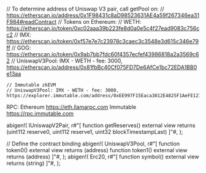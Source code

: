 
// To determine address of Uniswap V3 pair, call getPool on: 
    // https://etherscan.io/address/0x1F98431c8aD98523631AE4a59f267346ea31F984#readContract
    // Tokens on Ethereum:
    // WETH: https://etherscan.io/token/0xc02aaa39b223fe8d0a0e5c4f27ead9083c756cc2
    // IMX: https://etherscan.io/token/0xf57e7e7c23978c3caec3c3548e3d615c346e79ff
    // GOG: https://etherscan.io/token/0x9ab7bb7fdc60f4357ecfef43986818a2a3569c62
    // UniswapV3Pool: IMX - WETH - fee: 3000, https://etherscan.io/address/0x81fbBc40Cf075FD7De6AfCe1bc72EDA1BB0e13aa

    // Immutable zkEVM
    // UniswapV3Pool: IMX - WETH - fee: 3000, https://explorer.immutable.com/address/0xEE997F15Eaca3012E4825F1AeFE12136216CF3AF


RPC: 
Ethereum https://eth.llamarpc.com
Immutable https://rpc.immutable.com


abigen!(
    IUniswapV2Pair,
    r#"[
        function getReserves() external view returns (uint112 reserve0, uint112 reserve1, uint32 blockTimestampLast)
    ]"#,
);

// Define the contract binding
abigen!(
    UniswapV3Pool,
    r#"[
        function token0() external view returns (address)
        function token1() external view returns (address)
    ]"#,
);
abigen!(
    Erc20,
    r#"[
        function symbol() external view returns (string)
    ]"#,
);
